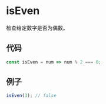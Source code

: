 # isEven

检查给定数字是否为偶数。

## 代码

```js
const isEven = num => num % 2 === 0;
```

## 例子

```js
isEven(3); // false
```
